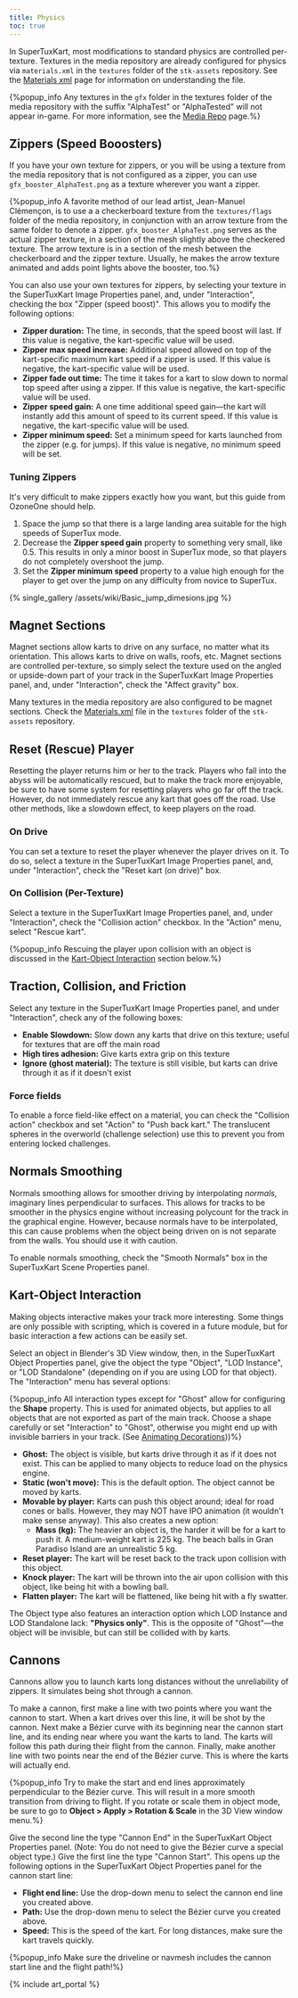 ```yaml
---
title: Physics
toc: true
---
```

In SuperTuxKart, most modifications to standard physics are controlled per-texture. Textures in the media repository are already configured for physics via `materials.xml` in the `textures` folder of the `stk-assets` repository. See the [Materials xml](Materials_xml) page for information on understanding the file.

{%popup_info Any textures in the `gfx` folder in the textures folder of the media repository with the suffix "AlphaTest" or "AlphaTested" will not appear in-game. For more information, see the [Media Repo](Media_Repo) page.%}

## Zippers (Speed Booosters)

If you have your own texture for zippers, or you will be using a texture from the media repository that is not configured as a zipper, you can use `gfx_booster_AlphaTest.png` as a texture wherever you want a zipper.

{%popup_info A favorite method of our lead artist, Jean-Manuel Clémençon, is to use a a checkerboard texture from the `textures/flags` folder of the media repository, in conjunction with an arrow texture from the same folder to denote a zipper. `gfx_booster_AlphaTest.png` serves as the actual zipper texture, in a section of the mesh slightly above the checkered texture. The arrow texture is in a section of the mesh between the checkerboard and the zipper texture. Usually, he makes the arrow texture animated and adds point lights above the booster, too.%}

You can also use your own textures for zippers, by selecting your texture in the SuperTuxKart Image Properties panel, and, under "Interaction", checking the box "Zipper (speed boost)". This allows you to modify the following options:

* **Zipper duration:** The time, in seconds, that the speed boost will last. If this value is negative, the kart-specific value will be used.
* **Zipper max speed increase:** Additional speed allowed on top of the kart-specific maximum kart speed if a zipper is used. If this value is negative, the kart-specific value will be used.
* **Zipper fade out time:** The time it takes for a kart to slow down to normal top speed after using a zipper. If this value is negative, the kart-specific value will be used.
* **Zipper speed gain:** A one time additional speed gain—the kart will instantly add this amount of speed to its current speed. If this value is negative, the kart-specific value will be used.
* **Zipper minimum speed:** Set a minimum speed for karts launched from the zipper (e.g. for jumps). If this value is negative, no minimum speed will be set.

### Tuning Zippers

It's very difficult to make zippers exactly how you want, but this guide from OzoneOne should help.

1. Space the jump so that there is a large landing area suitable for the high speeds of SuperTux mode.
2. Decrease the **Zipper speed gain** property to something very small, like 0.5. This results in only a minor boost in SuperTux mode, so that players do not completely overshoot the jump.
3. Set the **Zipper minimum speed** property to a value high enough for the player to get over the jump on any difficulty from novice to SuperTux.

{% single_gallery /assets/wiki/Basic_jump_dimesions.jpg %}

## Magnet Sections

Magnet sections allow karts to drive on any surface, no matter what its orientation. This allows karts to drive on walls, roofs, etc. Magnet sections are controlled per-texture, so simply select the texture used on the angled or upside-down part of your track in the SuperTuxKart Image Properties panel, and, under "Interaction", check the "Affect gravity" box.

Many textures in the media repository are also configured to be magnet sections. Check the [Materials.xml](Materials_xml) file in the `textures` folder of the `stk-assets` repository.

## Reset (Rescue) Player

Resetting the player returns him or her to the track. Players who fall into the abyss will be automatically rescued, but to make the track more enjoyable, be sure to have some system for resetting players who go far off the track. However, do not immediately rescue any kart that goes off the road. Use other methods, like a slowdown effect, to keep players on the road.

### On Drive

You can set a texture to reset the player whenever the player drives on it. To do so, select a texture in the SuperTuxKart Image Properties panel, and, under "Interaction", check the "Reset kart (on drive)" box.

### On Collision (Per-Texture)

Select a texture in the SuperTuxKart Image Properties panel, and, under "Interaction", check the "Collision action" checkbox. In the "Action" menu, select "Rescue kart".

{%popup_info Rescuing the player upon collision with an object is discussed in the [Kart-Object Interaction](#kart-object-interaction) section below.%}

## Traction, Collision, and Friction

Select any texture in the SuperTuxKart Image Properties panel, and under "Interaction", check any of the following boxes:

* **Enable Slowdown:** Slow down any karts that drive on this texture; useful for textures that are off the main road
* **High tires adhesion:** Give karts extra grip on this texture
* **Ignore (ghost material):** The texture is still visible, but karts can drive through it as if it doesn't exist

### Force fields

To enable a force field-like effect on a material, you can check the "Collision action" checkbox and set "Action" to "Push back kart." The translucent spheres in the overworld (challenge selection) use this to prevent you from entering locked challenges.

## Normals Smoothing

Normals smoothing allows for smoother driving by interpolating *normals,* imaginary lines perpendicular to surfaces. This allows for tracks to be smoother in the physics engine without increasing polycount for the track in the graphical engine. However, because normals have to be interpolated, this can cause problems when the object being driven on is not separate from the walls. You should use it with caution.

To enable normals smoothing, check the "Smooth Normals" box in the SuperTuxKart Scene Properties panel.

## Kart-Object Interaction

Making objects interactive makes your track more interesting. Some things are only possible with scripting, which is covered in a future module, but for basic interaction a few actions can be easily set.

Select an object in Blender's 3D View window, then, in the SuperTuxKart Object Properties panel, give the object the type "Object", "LOD Instance", or "LOD Standalone" (depending on if you are using LOD for that object). The "Interaction" menu has several options:

{%popup_info All interaction types except for "Ghost" allow for configuring the **Shape** property. This is used for animated objects, but applies to all objects that are not exported as part of the main track. Choose a shape carefully or set "Interaction" to "Ghost", otherwise you might end up with invisible barriers in your track. (See [Animating Decorations](Animating_Decorations)))%}

* **Ghost:** The object is visible, but karts drive through it as if it does not exist. This can be applied to many objects to reduce load on the physics engine.
* **Static (won't move):** This is the default option. The object cannot be moved by karts.
* **Movable by player:** Karts can push this object around; ideal for road cones or balls. However, they may NOT have IPO animation (it wouldn't make sense anyway). This also creates a new option:
    * **Mass (kg):** The heavier an object is, the harder it will be for a kart to push it. A medium-weight kart is 225 kg. The beach balls in Gran Paradiso Island are an unrealistic 5 kg.
* **Reset player:** The kart will be reset back to the track upon collision with this object.
* **Knock player:** The kart will be thrown into the air upon collision with this object, like being hit with a bowling ball.
* **Flatten player:** The kart will be flattened, like being hit with a fly swatter.

The Object type also features an interaction option which LOD Instance and LOD Standalone lack: **"Physics only"**. This is the opposite of "Ghost"—the object will be invisible, but can still be collided with by karts.

## Cannons

Cannons allow you to launch karts long distances without the unreliability of zippers. It simulates being shot through a cannon.

To make a cannon, first make a line with two points where you want the cannon to start. When a kart drives over this line, it will be shot by the cannon. Next make a Bézier curve with its beginning near the cannon start line, and its ending near where you want the karts to land. The karts will follow this path during their flight from the cannon. Finally, make another line with two points near the end of the Bézier curve. This is where the karts will actually end.

{%popup_info Try to make the start and end lines approximately perpendicular to the Bézier curve. This will result in a more smooth transition from driving to flight. If you rotate or scale them in object mode, be sure to go to **Object > Apply > Rotation & Scale** in the 3D View window menu.%}

Give the second line the type "Cannon End" in the SuperTuxKart Object Properties panel. (Note: You do not need to give the Bézier curve a special object type.) Give the first line the type "Cannon Start". This opens up the following options in the SuperTuxKart Object Properties panel for the cannon start line:

* **Flight end line:** Use the drop-down menu to select the cannon end line you created above.
* **Path:** Use the drop-down menu to select the Bézier curve you created above.
* **Speed:** This is the speed of the kart. For long distances, make sure the kart travels quickly.

{%popup_info Make sure the driveline or navmesh includes the cannon start line and the flight path!%}

{% include art_portal %}
